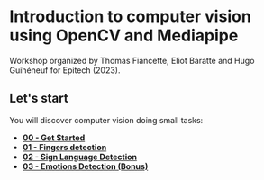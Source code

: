 # Introduction to computer vision using OpenCV and Mediapipe
Workshop organized by Thomas Fiancette, Eliot Baratte and Hugo Guihéneuf for Epitech (2023).

## Let's start
You will discover computer vision doing small tasks:

* [**00 - Get Started**](00_GetStarted.md)
* [**01 - Fingers detection**](01_Fingers.md)
* [**02 - Sign Language Detection**](02_SignLanguage.md)
* [**03 - Emotions Detection (Bonus)**](03_Emotions.md)
